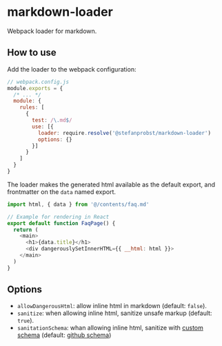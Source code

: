 # markdown-loader

Webpack loader for markdown.

## How to use

Add the loader to the webpack configuration:

```js
// webpack.config.js
module.exports = {
  /* ... */
  module: {
    rules: [
      {
        test: /\.md$/
        use: [{
          loader: require.resolve('@stefanprobst/markdown-loader')
          options: {}
        }]
      }
    ]
  }
}
```

The loader makes the generated html available as the default export, and
frontmatter on the `data` named export.

```js
import html, { data } from '@/contents/faq.md'

// Example for rendering in React
export default function FaqPage() {
  return (
    <main>
      <h1>{data.title}</h1>
      <div dangerouslySetInnerHTML={{ __html: html }}>
    </main>
  )
}
```

## Options

- `allowDangerousHtml`: allow inline html in markdown (default: `false`).
- `sanitize`: when allowing inline html, sanitize unsafe markup (default:
  `true`).
- `sanitationSchema`: whan allowing inline html, sanitize with
  [custom schema](https://github.com/syntax-tree/hast-util-sanitize/blob/main/types/index.d.ts#L9-L66)
  (default:
  [github schema](https://github.com/syntax-tree/hast-util-sanitize/blob/main/lib/github.json))
